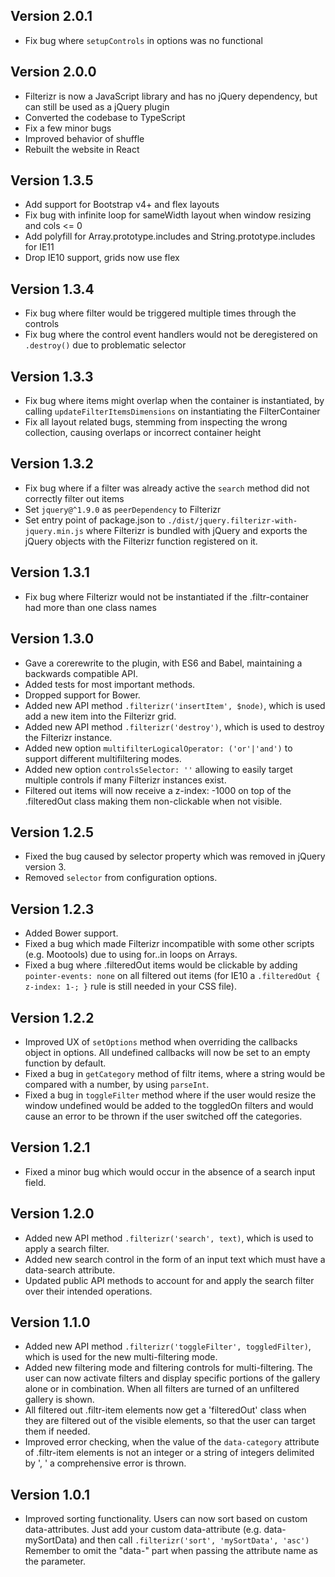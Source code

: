 ## Version 2.0.1
* Fix bug where `setupControls` in options was no functional

## Version 2.0.0
* Filterizr is now a JavaScript library and has no jQuery dependency, but can still be used as a jQuery plugin
* Converted the codebase to TypeScript
* Fix a few minor bugs
* Improved behavior of shuffle
* Rebuilt the website in React

## Version 1.3.5
* Add support for Bootstrap v4+ and flex layouts
* Fix bug with infinite loop for sameWidth layout when window resizing and cols <= 0
* Add polyfill for Array.prototype.includes and String.prototype.includes for IE11
* Drop IE10 support, grids now use flex

## Version 1.3.4
* Fix bug where filter would be triggered multiple times through the controls
* Fix bug where the control event handlers would not be deregistered on `.destroy()` due to problematic selector

## Version 1.3.3
* Fix bug where items might overlap when the container is instantiated, by calling `updateFilterItemsDimensions` on instantiating the FilterContainer
* Fix all layout related bugs, stemming from inspecting the wrong collection, causing overlaps or incorrect container height

## Version 1.3.2
* Fix bug where if a filter was already active the `search` method did not correctly filter out items
* Set `jquery@^1.9.0` as `peerDependency` to Filterizr
* Set entry point of package.json to `./dist/jquery.filterizr-with-jquery.min.js` where Filterizr is bundled with jQuery and exports the jQuery objects with the Filterizr function registered on it.

## Version 1.3.1
* Fix bug where Filterizr would not be instantiated if the .filtr-container had more than one class names

## Version 1.3.0
* Gave a corerewrite to the plugin, with ES6 and Babel, maintaining a backwards compatible API.
* Added tests for most important methods.
* Dropped support for Bower.
* Added new API method ````.filterizr('insertItem', $node)````, which is used add a new item into the Filterizr grid.
* Added new API method ````.filterizr('destroy')````, which is used to destroy the Filterizr instance.
* Added new option ````multifilterLogicalOperator: ('or'|'and')```` to support different multifiltering modes.
* Added new option ````controlsSelector: ''```` allowing to easily target multiple controls if many Filterizr instances exist.
* Filtered out items will now receive a z-index: -1000 on top of the .filteredOut class making them non-clickable when not visible.

## Version 1.2.5
* Fixed the bug caused by selector property which was removed in jQuery version 3.
* Removed ````selector```` from configuration options.

## Version 1.2.3
* Added Bower support.
* Fixed a bug which made Filterizr incompatible with some other scripts (e.g. Mootools) due to using for..in loops on Arrays.
* Fixed a bug where .filteredOut items would be clickable by adding ```pointer-events: none``` on all filtered out items (for IE10 a ````.filteredOut { z-index: 1-; }```` rule is still needed in your CSS file).

## Version 1.2.2
* Improved UX of ````setOptions```` method when overriding the callbacks object in options. All undefined callbacks will now be set to an empty function by default.
* Fixed a bug in ````getCategory```` method of filtr items, where a string would be compared with a number, by using ````parseInt````.
* Fixed a bug in ````toggleFilter```` method where if the user would resize the window undefined would be added to the toggledOn filters and would cause an error to be thrown if the user switched off the categories.

## Version 1.2.1
* Fixed a minor bug which would occur in the absence of a search input field.

## Version 1.2.0
* Added new API method ````.filterizr('search', text)````, which is used to apply a search filter.
* Added new search control in the form of an input text which must have a data-search attribute.
* Updated public API methods to account for and apply the search filter over their intended operations.

## Version 1.1.0
* Added new API method ````.filterizr('toggleFilter', toggledFilter)````, which is used for the new multi-filtering mode.
* Added new filtering mode and filtering controls for multi-filtering. The user can now activate filters and display specific portions of the gallery alone or in combination. When all filters are turned of an unfiltered gallery is shown.
* All filtered out .filtr-item elements now get a 'filteredOut' class when they are filtered out of the visible elements, so that the user can target them if needed.
* Improved error checking, when the value of the ````data-category```` attribute of .filtr-item elements is not an integer or a string of integers delimited by ', ' a comprehensive error is thrown.

## Version 1.0.1
* Improved sorting functionality. Users can now sort based on custom data-attributes. Just add your custom data-attribute
(e.g. data-mySortData) and then call ````.filterizr('sort', 'mySortData', 'asc')```` Remember to omit the "data-" part when passing the attribute name as the parameter.
